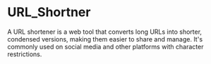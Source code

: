 # URL_Shortner
A URL shortener is a web tool that converts long URLs into shorter, condensed versions, making them easier to share and manage. It's commonly used on social media and other platforms with character restrictions.
